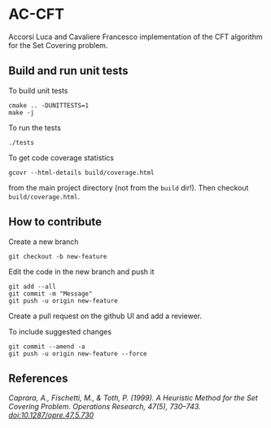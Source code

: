 # AC-CFT
Accorsi Luca and Cavaliere Francesco implementation of the CFT algorithm for the Set Covering problem.

## Build and run unit tests
To build unit tests
```
cmake .. -DUNITTESTS=1
make -j
```
To run the tests
```
./tests
```
To get code coverage statistics
```
gcovr --html-details build/coverage.html
```
from the main project directory (not from the `build` dir!).
Then checkout `build/coverage.html`.


## How to contribute
Create a new branch
```
git checkout -b new-feature
```
Edit the code in the new branch and push it
```
git add --all
git commit -m "Message"
git push -u origin new-feature
```
Create a pull request on the github UI and add a reviewer.

To include suggested changes
```
git commit --amend -a
git push -u origin new-feature --force
```

## References
*Caprara, A., Fischetti, M., & Toth, P. (1999). A Heuristic Method for the Set Covering Problem. Operations Research, 47(5), 730–743. [doi:10.1287/opre.47.5.730](https://doi.org/10.1287/opre.47.5.730)*
